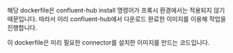 해당 dockerfile은 confluent-hub install 명령어가 프록시 환경에서는 적용되지 않기 때문입니다.
따라서 미리 confluent-hub에서 다운로드 완료한 이미지를 이용해 작업을 진행합니다.

이 dockerfile은 미리 필요한 connector를 설치한 이미지를 만드는 코드입니다.